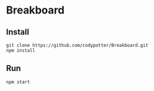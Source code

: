# Breakboard

## Install
```
git clone https://github.com/codypotter/Breakboard.git
npm install
```

## Run
```
npm start
```
